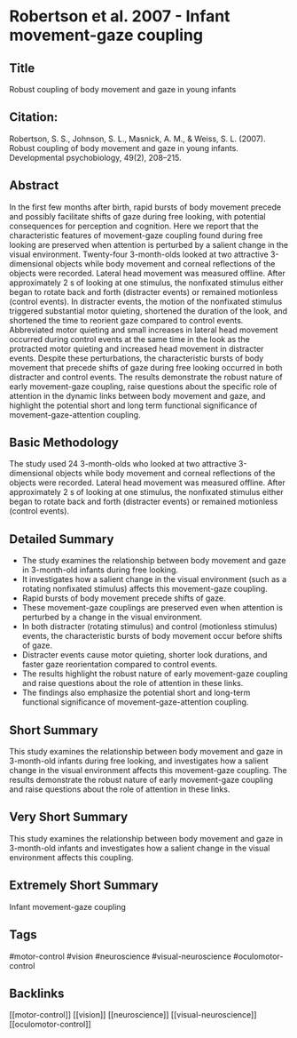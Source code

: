 
# Robertson et al. 2007 - Infant movement-gaze coupling

## Title

Robust coupling of body movement and gaze in young infants


## Citation:

Robertson, S. S., Johnson, S. L., Masnick, A. M., & Weiss, S. L. (2007). Robust coupling of body movement and gaze in young infants. Developmental psychobiology, 49(2), 208–215.


## Abstract

In the first few months after birth, rapid bursts of body movement precede and possibly facilitate shifts of gaze during free looking, with potential consequences for perception and cognition. Here we report that the characteristic features of movement-gaze coupling found during free looking are preserved when attention is perturbed by a salient change in the visual environment. Twenty-four 3-month-olds looked at two attractive 3-dimensional objects while body movement and corneal reflections of the objects were recorded. Lateral head movement was measured offline. After approximately 2 s of looking at one stimulus, the nonfixated stimulus either began to rotate back and forth (distracter events) or remained motionless (control events). In distracter events, the motion of the nonfixated stimulus triggered substantial motor quieting, shortened the duration of the look, and shortened the time to reorient gaze compared to control events. Abbreviated motor quieting and small increases in lateral head movement occurred during control events at the same time in the look as the protracted motor quieting and increased head movement in distracter events. Despite these perturbations, the characteristic bursts of body movement that precede shifts of gaze during free looking occurred in both distracter and control events. The results demonstrate the robust nature of early movement-gaze coupling, raise questions about the specific role of attention in the dynamic links between body movement and gaze, and highlight the potential short and long term functional significance of movement-gaze-attention coupling.


## Basic Methodology

The study used 24 3-month-olds who looked at two attractive 3-dimensional objects while body movement and corneal reflections of the objects were recorded. Lateral head movement was measured offline. After approximately 2 s of looking at one stimulus, the nonfixated stimulus either began to rotate back and forth (distracter events) or remained motionless (control events).


## Detailed Summary

* The study examines the relationship between body movement and gaze in 3-month-old infants during free looking.
* It investigates how a salient change in the visual environment (such as a rotating nonfixated stimulus) affects this movement-gaze coupling.
* Rapid bursts of body movement precede shifts of gaze.
* These movement-gaze couplings are preserved even when attention is perturbed by a change in the visual environment.
* In both distracter (rotating stimulus) and control (motionless stimulus) events, the characteristic bursts of body movement occur before shifts of gaze.
* Distracter events cause motor quieting, shorter look durations, and faster gaze reorientation compared to control events.
* The results highlight the robust nature of early movement-gaze coupling and raise questions about the role of attention in these links.
* The findings also emphasize the potential short and long-term functional significance of movement-gaze-attention coupling.


## Short Summary

This study examines the relationship between body movement and gaze in 3-month-old infants during free looking, and investigates how a salient change in the visual environment affects this movement-gaze coupling. The results demonstrate the robust nature of early movement-gaze coupling and raise questions about the role of attention in these links.


## Very Short Summary

This study examines the relationship between body movement and gaze in 3-month-old infants and investigates how a salient change in the visual environment affects this coupling.


## Extremely Short Summary

Infant movement-gaze coupling


## Tags

#motor-control
#vision
#neuroscience
#visual-neuroscience
#oculomotor-control


## Backlinks

[[motor-control]]
[[vision]]
[[neuroscience]]
[[visual-neuroscience]]
[[oculomotor-control]]
